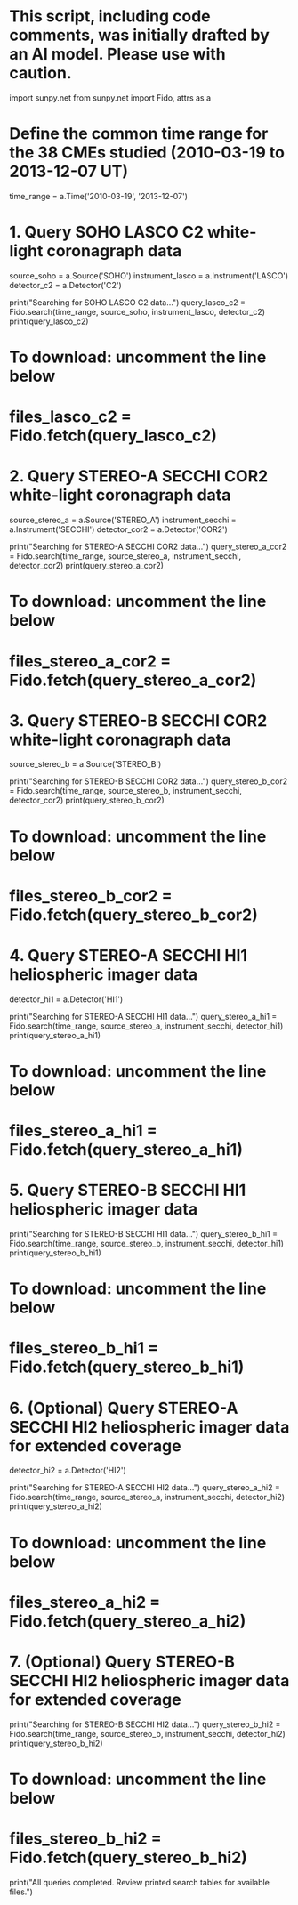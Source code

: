 # This script, including code comments, was initially drafted by an AI model. Please use with caution.

import sunpy.net
from sunpy.net import Fido, attrs as a

# Define the common time range for the 38 CMEs studied (2010-03-19 to 2013-12-07 UT)
time_range = a.Time('2010-03-19', '2013-12-07')

# 1. Query SOHO LASCO C2 white-light coronagraph data
source_soho = a.Source('SOHO')
instrument_lasco = a.Instrument('LASCO')
detector_c2 = a.Detector('C2')

print("Searching for SOHO LASCO C2 data...")
query_lasco_c2 = Fido.search(time_range, source_soho, instrument_lasco, detector_c2)
print(query_lasco_c2)
# To download: uncomment the line below
# files_lasco_c2 = Fido.fetch(query_lasco_c2)

# 2. Query STEREO-A SECCHI COR2 white-light coronagraph data
source_stereo_a = a.Source('STEREO_A')
instrument_secchi = a.Instrument('SECCHI')
detector_cor2 = a.Detector('COR2')

print("Searching for STEREO-A SECCHI COR2 data...")
query_stereo_a_cor2 = Fido.search(time_range, source_stereo_a, instrument_secchi, detector_cor2)
print(query_stereo_a_cor2)
# To download: uncomment the line below
# files_stereo_a_cor2 = Fido.fetch(query_stereo_a_cor2)

# 3. Query STEREO-B SECCHI COR2 white-light coronagraph data
source_stereo_b = a.Source('STEREO_B')

print("Searching for STEREO-B SECCHI COR2 data...")
query_stereo_b_cor2 = Fido.search(time_range, source_stereo_b, instrument_secchi, detector_cor2)
print(query_stereo_b_cor2)
# To download: uncomment the line below
# files_stereo_b_cor2 = Fido.fetch(query_stereo_b_cor2)

# 4. Query STEREO-A SECCHI HI1 heliospheric imager data
detector_hi1 = a.Detector('HI1')

print("Searching for STEREO-A SECCHI HI1 data...")
query_stereo_a_hi1 = Fido.search(time_range, source_stereo_a, instrument_secchi, detector_hi1)
print(query_stereo_a_hi1)
# To download: uncomment the line below
# files_stereo_a_hi1 = Fido.fetch(query_stereo_a_hi1)

# 5. Query STEREO-B SECCHI HI1 heliospheric imager data
print("Searching for STEREO-B SECCHI HI1 data...")
query_stereo_b_hi1 = Fido.search(time_range, source_stereo_b, instrument_secchi, detector_hi1)
print(query_stereo_b_hi1)
# To download: uncomment the line below
# files_stereo_b_hi1 = Fido.fetch(query_stereo_b_hi1)

# 6. (Optional) Query STEREO-A SECCHI HI2 heliospheric imager data for extended coverage
detector_hi2 = a.Detector('HI2')

print("Searching for STEREO-A SECCHI HI2 data...")
query_stereo_a_hi2 = Fido.search(time_range, source_stereo_a, instrument_secchi, detector_hi2)
print(query_stereo_a_hi2)
# To download: uncomment the line below
# files_stereo_a_hi2 = Fido.fetch(query_stereo_a_hi2)

# 7. (Optional) Query STEREO-B SECCHI HI2 heliospheric imager data for extended coverage
print("Searching for STEREO-B SECCHI HI2 data...")
query_stereo_b_hi2 = Fido.search(time_range, source_stereo_b, instrument_secchi, detector_hi2)
print(query_stereo_b_hi2)
# To download: uncomment the line below
# files_stereo_b_hi2 = Fido.fetch(query_stereo_b_hi2)

print("All queries completed. Review printed search tables for available files.")

